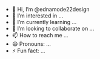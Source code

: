 - 👋 Hi, I’m @ednamode22design
- 👀 I’m interested in ...
- 🌱 I’m currently learning ...
- 💞️ I’m looking to collaborate on ...
- 📫 How to reach me ...
- 😄 Pronouns: ...
- ⚡ Fun fact: ...

<!---
ednamode22design/ednamode22design is a ✨ special ✨ repository because its `README.md` (this file) appears on your GitHub profile.
You can click the Preview link to take a look at your changes.
--->
